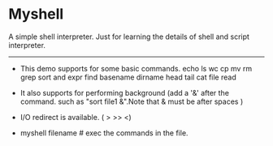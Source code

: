 # Myshell
A simple shell interpreter.
Just for learning the details of shell and script interpreter.

-----
* This demo supports for some basic commands.
  echo ls wc cp mv rm grep sort and expr find basename dirname head tail cat file read
  
* It also supports for performing background (add a '&' after the command. such as "sort file1 &".Note that & must be after spaces )
 
* I/O redirect is available. ( > >> <)

* myshell filename # exec the commands in the file.
